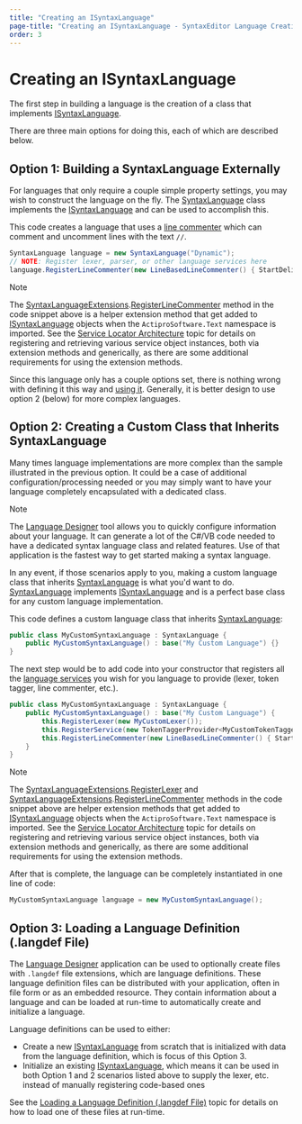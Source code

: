 ```yaml
---
title: "Creating an ISyntaxLanguage"
page-title: "Creating an ISyntaxLanguage - SyntaxEditor Language Creation Guide"
order: 3
---
```

# Creating an ISyntaxLanguage

The first step in building a language is the creation of a class that implements [ISyntaxLanguage](xref:ActiproSoftware.Text.ISyntaxLanguage).

There are three main options for doing this, each of which are described below.

## Option 1: Building a SyntaxLanguage Externally

For languages that only require a couple simple property settings, you may wish to construct the language on the fly.  The [SyntaxLanguage](xref:ActiproSoftware.Text.Implementation.SyntaxLanguage) class implements the [ISyntaxLanguage](xref:ActiproSoftware.Text.ISyntaxLanguage) and can be used to accomplish this.

This code creates a language that uses a [line commenter](feature-services/line-commenter.md) which can comment and uncomment lines with the text `//`.

```csharp
SyntaxLanguage language = new SyntaxLanguage("Dynamic");
// NOTE: Register lexer, parser, or other language services here
language.RegisterLineCommenter(new LineBasedLineCommenter() { StartDelimiter = "//" });
```

> [!NOTE]
> The [SyntaxLanguageExtensions](xref:ActiproSoftware.Text.SyntaxLanguageExtensions).[RegisterLineCommenter](xref:ActiproSoftware.Text.SyntaxLanguageExtensions.RegisterLineCommenter*) method in the code snippet above is a helper extension method that get added to [ISyntaxLanguage](xref:ActiproSoftware.Text.ISyntaxLanguage) objects when the `ActiproSoftware.Text` namespace is imported.  See the [Service Locator Architecture](service-locator-architecture.md) topic for details on registering and retrieving various service object instances, both via extension methods and generically, as there are some additional requirements for using the extension methods.

Since this language only has a couple options set, there is nothing wrong with defining it this way and [using it](using-language.md).  Generally, it is better design to use option 2 (below) for more complex languages.

## Option 2: Creating a Custom Class that Inherits SyntaxLanguage

Many times language implementations are more complex than the sample illustrated in the previous option.  It could be a case of additional configuration/processing needed or you may simply want to have your language completely encapsulated with a dedicated class.

> [!NOTE]
> The [Language Designer](../language-designer-tool/index.md) tool allows you to quickly configure information about your language.  It can generate a lot of the C#/VB code needed to have a dedicated syntax language class and related features.  Use of that application is the fastest way to get started making a syntax language.

In any event, if those scenarios apply to you, making a custom language class that inherits [SyntaxLanguage](xref:ActiproSoftware.Text.Implementation.SyntaxLanguage) is what you'd want to do. [SyntaxLanguage](xref:ActiproSoftware.Text.Implementation.SyntaxLanguage) implements [ISyntaxLanguage](xref:ActiproSoftware.Text.ISyntaxLanguage) and is a perfect base class for any custom language implementation.

This code defines a custom language class that inherits [SyntaxLanguage](xref:ActiproSoftware.Text.Implementation.SyntaxLanguage):

```csharp
public class MyCustomSyntaxLanguage : SyntaxLanguage {
	public MyCustomSyntaxLanguage() : base("My Custom Language") {}
}
```

The next step would be to add code into your constructor that registers all the [language services](feature-services/index.md) you wish for you language to provide (lexer, token tagger, line commenter, etc.).

```csharp
public class MyCustomSyntaxLanguage : SyntaxLanguage {
	public MyCustomSyntaxLanguage() : base("My Custom Language") {
		this.RegisterLexer(new MyCustomLexer());
		this.RegisterService(new TokenTaggerProvider<MyCustomTokenTagger>());
		this.RegisterLineCommenter(new LineBasedLineCommenter() { StartDelimiter = "//" });
	}
}
```

> [!NOTE]
> The [SyntaxLanguageExtensions](xref:ActiproSoftware.Text.SyntaxLanguageExtensions).[RegisterLexer](xref:ActiproSoftware.Text.SyntaxLanguageExtensions.RegisterLexer*) and [SyntaxLanguageExtensions](xref:ActiproSoftware.Text.SyntaxLanguageExtensions).[RegisterLineCommenter](xref:ActiproSoftware.Text.SyntaxLanguageExtensions.RegisterLineCommenter*) methods in the code snippet above are helper extension methods that get added to [ISyntaxLanguage](xref:ActiproSoftware.Text.ISyntaxLanguage) objects when the `ActiproSoftware.Text` namespace is imported.  See the [Service Locator Architecture](service-locator-architecture.md) topic for details on registering and retrieving various service object instances, both via extension methods and generically, as there are some additional requirements for using the extension methods.

After that is complete, the language can be completely instantiated in one line of code:

```csharp
MyCustomSyntaxLanguage language = new MyCustomSyntaxLanguage();
```

## Option 3: Loading a Language Definition (.langdef File)

The [Language Designer](../language-designer-tool/index.md) application can be used to optionally create files with `.langdef` file extensions, which are language definitions.  These language definition files can be distributed with your application, often in file form or as an embedded resource.  They contain information about a language and can be loaded at run-time to automatically create and initialize a language.

Language definitions can be used to either:

- Create a new [ISyntaxLanguage](xref:ActiproSoftware.Text.ISyntaxLanguage) from scratch that is initialized with data from the language definition, which is focus of this Option 3.
- Initialize an existing [ISyntaxLanguage](xref:ActiproSoftware.Text.ISyntaxLanguage), which means it can be used in both Option 1 and 2 scenarios listed above to supply the lexer, etc. instead of manually registering code-based ones

See the [Loading a Language Definition (.langdef File)](loading-lang-def.md) topic for details on how to load one of these files at run-time.
